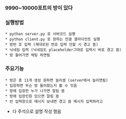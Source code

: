 ### 9990~10000포트의 방이 있다

### 실행방법

    * python server.py 로 서버코드 실행
    * python client.py 로 원하는 만큼 클라이언트 실행
    * 방번 호 입력 (제대로된 번호 입력 안할 시 경고 뜸)
    * 닉네임 입력 (닉네임도 placeholder그대로 입력시 바로 경고 뜸)
    * 방 들어가면 채팅 하면됨

### 주요기능

    * 방은 총 11개 생성 원하면 늘리셈 (server에서 늘리면됨)
    * 입장하면 무슨 방 들어왔는지 볼 수 잇음
    * 방에 입장한 누가 나가면 알림 뜸
    * 방에 입장인원 있으면 알림 뜸
    * 빈 입력창으로 메시지 보내면 경고 뜸 메시지 입력하라고

- 다 주석으로 설명 작성 했음
